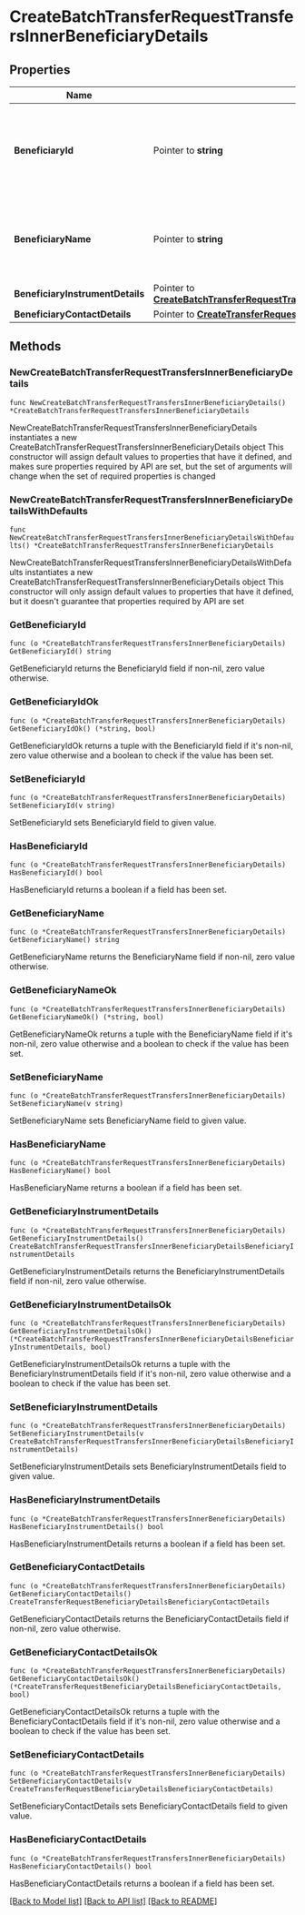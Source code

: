 # CreateBatchTransferRequestTransfersInnerBeneficiaryDetails

## Properties

Name | Type | Description | Notes
------------ | ------------- | ------------- | -------------
**BeneficiaryId** | Pointer to **string** | It is the unique ID you created to identify the beneficiary. Alphanumeric characters are allowed. | [optional] 
**BeneficiaryName** | Pointer to **string** | It is the name of the beneficiary. The maximum character limit is 100. | [optional] 
**BeneficiaryInstrumentDetails** | Pointer to [**CreateBatchTransferRequestTransfersInnerBeneficiaryDetailsBeneficiaryInstrumentDetails**](CreateBatchTransferRequestTransfersInnerBeneficiaryDetailsBeneficiaryInstrumentDetails.md) |  | [optional] 
**BeneficiaryContactDetails** | Pointer to [**CreateTransferRequestBeneficiaryDetailsBeneficiaryContactDetails**](CreateTransferRequestBeneficiaryDetailsBeneficiaryContactDetails.md) |  | [optional] 

## Methods

### NewCreateBatchTransferRequestTransfersInnerBeneficiaryDetails

`func NewCreateBatchTransferRequestTransfersInnerBeneficiaryDetails() *CreateBatchTransferRequestTransfersInnerBeneficiaryDetails`

NewCreateBatchTransferRequestTransfersInnerBeneficiaryDetails instantiates a new CreateBatchTransferRequestTransfersInnerBeneficiaryDetails object
This constructor will assign default values to properties that have it defined,
and makes sure properties required by API are set, but the set of arguments
will change when the set of required properties is changed

### NewCreateBatchTransferRequestTransfersInnerBeneficiaryDetailsWithDefaults

`func NewCreateBatchTransferRequestTransfersInnerBeneficiaryDetailsWithDefaults() *CreateBatchTransferRequestTransfersInnerBeneficiaryDetails`

NewCreateBatchTransferRequestTransfersInnerBeneficiaryDetailsWithDefaults instantiates a new CreateBatchTransferRequestTransfersInnerBeneficiaryDetails object
This constructor will only assign default values to properties that have it defined,
but it doesn't guarantee that properties required by API are set

### GetBeneficiaryId

`func (o *CreateBatchTransferRequestTransfersInnerBeneficiaryDetails) GetBeneficiaryId() string`

GetBeneficiaryId returns the BeneficiaryId field if non-nil, zero value otherwise.

### GetBeneficiaryIdOk

`func (o *CreateBatchTransferRequestTransfersInnerBeneficiaryDetails) GetBeneficiaryIdOk() (*string, bool)`

GetBeneficiaryIdOk returns a tuple with the BeneficiaryId field if it's non-nil, zero value otherwise
and a boolean to check if the value has been set.

### SetBeneficiaryId

`func (o *CreateBatchTransferRequestTransfersInnerBeneficiaryDetails) SetBeneficiaryId(v string)`

SetBeneficiaryId sets BeneficiaryId field to given value.

### HasBeneficiaryId

`func (o *CreateBatchTransferRequestTransfersInnerBeneficiaryDetails) HasBeneficiaryId() bool`

HasBeneficiaryId returns a boolean if a field has been set.

### GetBeneficiaryName

`func (o *CreateBatchTransferRequestTransfersInnerBeneficiaryDetails) GetBeneficiaryName() string`

GetBeneficiaryName returns the BeneficiaryName field if non-nil, zero value otherwise.

### GetBeneficiaryNameOk

`func (o *CreateBatchTransferRequestTransfersInnerBeneficiaryDetails) GetBeneficiaryNameOk() (*string, bool)`

GetBeneficiaryNameOk returns a tuple with the BeneficiaryName field if it's non-nil, zero value otherwise
and a boolean to check if the value has been set.

### SetBeneficiaryName

`func (o *CreateBatchTransferRequestTransfersInnerBeneficiaryDetails) SetBeneficiaryName(v string)`

SetBeneficiaryName sets BeneficiaryName field to given value.

### HasBeneficiaryName

`func (o *CreateBatchTransferRequestTransfersInnerBeneficiaryDetails) HasBeneficiaryName() bool`

HasBeneficiaryName returns a boolean if a field has been set.

### GetBeneficiaryInstrumentDetails

`func (o *CreateBatchTransferRequestTransfersInnerBeneficiaryDetails) GetBeneficiaryInstrumentDetails() CreateBatchTransferRequestTransfersInnerBeneficiaryDetailsBeneficiaryInstrumentDetails`

GetBeneficiaryInstrumentDetails returns the BeneficiaryInstrumentDetails field if non-nil, zero value otherwise.

### GetBeneficiaryInstrumentDetailsOk

`func (o *CreateBatchTransferRequestTransfersInnerBeneficiaryDetails) GetBeneficiaryInstrumentDetailsOk() (*CreateBatchTransferRequestTransfersInnerBeneficiaryDetailsBeneficiaryInstrumentDetails, bool)`

GetBeneficiaryInstrumentDetailsOk returns a tuple with the BeneficiaryInstrumentDetails field if it's non-nil, zero value otherwise
and a boolean to check if the value has been set.

### SetBeneficiaryInstrumentDetails

`func (o *CreateBatchTransferRequestTransfersInnerBeneficiaryDetails) SetBeneficiaryInstrumentDetails(v CreateBatchTransferRequestTransfersInnerBeneficiaryDetailsBeneficiaryInstrumentDetails)`

SetBeneficiaryInstrumentDetails sets BeneficiaryInstrumentDetails field to given value.

### HasBeneficiaryInstrumentDetails

`func (o *CreateBatchTransferRequestTransfersInnerBeneficiaryDetails) HasBeneficiaryInstrumentDetails() bool`

HasBeneficiaryInstrumentDetails returns a boolean if a field has been set.

### GetBeneficiaryContactDetails

`func (o *CreateBatchTransferRequestTransfersInnerBeneficiaryDetails) GetBeneficiaryContactDetails() CreateTransferRequestBeneficiaryDetailsBeneficiaryContactDetails`

GetBeneficiaryContactDetails returns the BeneficiaryContactDetails field if non-nil, zero value otherwise.

### GetBeneficiaryContactDetailsOk

`func (o *CreateBatchTransferRequestTransfersInnerBeneficiaryDetails) GetBeneficiaryContactDetailsOk() (*CreateTransferRequestBeneficiaryDetailsBeneficiaryContactDetails, bool)`

GetBeneficiaryContactDetailsOk returns a tuple with the BeneficiaryContactDetails field if it's non-nil, zero value otherwise
and a boolean to check if the value has been set.

### SetBeneficiaryContactDetails

`func (o *CreateBatchTransferRequestTransfersInnerBeneficiaryDetails) SetBeneficiaryContactDetails(v CreateTransferRequestBeneficiaryDetailsBeneficiaryContactDetails)`

SetBeneficiaryContactDetails sets BeneficiaryContactDetails field to given value.

### HasBeneficiaryContactDetails

`func (o *CreateBatchTransferRequestTransfersInnerBeneficiaryDetails) HasBeneficiaryContactDetails() bool`

HasBeneficiaryContactDetails returns a boolean if a field has been set.


[[Back to Model list]](../README.md#documentation-for-models) [[Back to API list]](../README.md#documentation-for-api-endpoints) [[Back to README]](../README.md)


